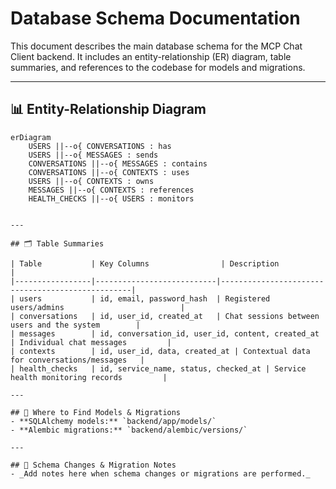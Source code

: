 # Database Schema Documentation

This document describes the main database schema for the MCP Chat Client backend. It includes an entity-relationship (ER) diagram, table summaries, and references to the codebase for models and migrations.

---

## 📊 Entity-Relationship Diagram

```mermaid
erDiagram
    USERS ||--o{ CONVERSATIONS : has
    USERS ||--o{ MESSAGES : sends
    CONVERSATIONS ||--o{ MESSAGES : contains
    CONVERSATIONS ||--o{ CONTEXTS : uses
    USERS ||--o{ CONTEXTS : owns
    MESSAGES ||--o{ CONTEXTS : references
    HEALTH_CHECKS ||--o{ USERS : monitors
```
```

---

## 🗂️ Table Summaries

| Table           | Key Columns                | Description                                      |
|-----------------|---------------------------|--------------------------------------------------|
| users           | id, email, password_hash  | Registered users/admins                          |
| conversations   | id, user_id, created_at   | Chat sessions between users and the system        |
| messages        | id, conversation_id, user_id, content, created_at | Individual chat messages         |
| contexts        | id, user_id, data, created_at | Contextual data for conversations/messages   |
| health_checks   | id, service_name, status, checked_at | Service health monitoring records         |

---

## 📝 Where to Find Models & Migrations
- **SQLAlchemy models:** `backend/app/models/`
- **Alembic migrations:** `backend/alembic/versions/`

---

## 🚧 Schema Changes & Migration Notes
- _Add notes here when schema changes or migrations are performed._ 
